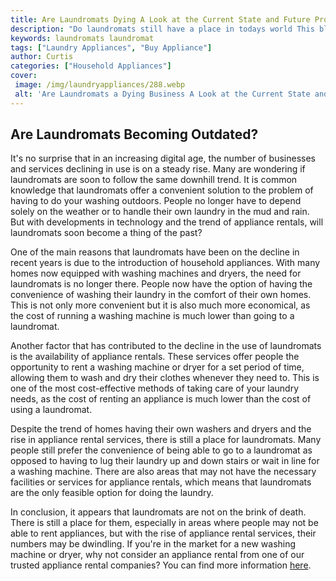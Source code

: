 ```yaml
---
title: Are Laundromats Dying A Look at the Current State and Future Prospects
description: "Do laundromats still have a place in todays world This blog post looks at the current state of laundromats and the potential prospects of the industry"
keywords: laundromats laundromat
tags: ["Laundry Appliances", "Buy Appliance"]
author: Curtis
categories: ["Household Appliances"]
cover: 
 image: /img/laundryappliances/288.webp
 alt: 'Are Laundromats a Dying Business A Look at the Current State and Future Prospects of Laundromat Businesses'
---
```

## Are Laundromats Becoming Outdated?

It's no surprise that in an increasing digital age, the number of businesses and services declining in use is on a steady rise. Many are wondering if laundromats are soon to follow the same downhill trend. It is common knowledge that laundromats offer a convenient solution to the problem of having to do your washing outdoors. People no longer have to depend solely on the weather or to handle their own laundry in the mud and rain. But with developments in technology and the trend of appliance rentals, will laundromats soon become a thing of the past? 

One of the main reasons that laundromats have been on the decline in recent years is due to the introduction of household appliances. With many homes now equipped with washing machines and dryers, the need for laundromats is no longer there. People now have the option of having the convenience of washing their laundry in the comfort of their own homes. This is not only more convenient but it is also much more economical, as the cost of running a washing machine is much lower than going to a laundromat.

Another factor that has contributed to the decline in the use of laundromats is the availability of appliance rentals. These services offer people the opportunity to rent a washing machine or dryer for a set period of time, allowing them to wash and dry their clothes whenever they need to. This is one of the most cost-effective methods of taking care of your laundry needs, as the cost of renting an appliance is much lower than the cost of using a laundromat.

Despite the trend of homes having their own washers and dryers and the rise in appliance rental services, there is still a place for laundromats. Many people still prefer the convenience of being able to go to a laundromat as opposed to having to lug their laundry up and down stairs or wait in line for a washing machine. There are also areas that may not have the necessary facilities or services for appliance rentals, which means that laundromats are the only feasible option for doing the laundry.

In conclusion, it appears that laundromats are not on the brink of death. There is still a place for them, especially in areas where people may not be able to rent appliances, but with the rise of appliance rental services, their numbers may be dwindling. If you're in the market for a new washing machine or dryer, why not consider an appliance rental from one of our trusted appliance rental companies? You can find more information [here](./pages/appliance-rental).
